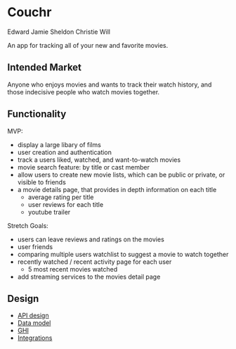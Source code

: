 # Couchr

Edward
Jamie
Sheldon
Christie
Will

An app for tracking all of your new and favorite movies.

## Intended Market

Anyone who enjoys movies and wants to track their watch history, and 
those indecisive people who watch movies together.


## Functionality

MVP:
- display a large libary of films
- user creation and authentication
- track a users liked, watched, and want-to-watch movies
- movie search feature: by title or cast member
- allow users to create new movie lists, which can be public or private, 
or visible to friends
- a movie details page, that provides in depth information on each title
    - average rating per title
    - user reviews for each title
    - youtube trailer

Stretch Goals:
- users can leave reviews and ratings on the movies
- user friends
- comparing multiple users watchlist to suggest a movie to watch together
- recently watched / recent activity page for each user
    - 5 most recent movies watched
- add streaming services to the movies detail page


## Design

* [API design](docs/apis.md)
* [Data model](docs/data-model.md)
* [GHI](docs/ghi.md)
* [Integrations](docs/integrations.md)